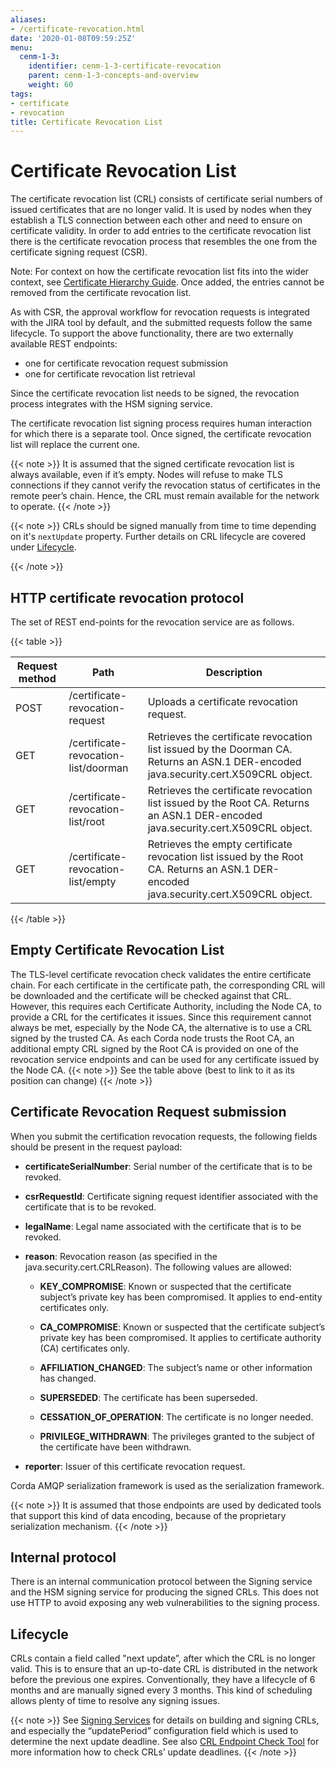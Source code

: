 ```yaml
---
aliases:
- /certificate-revocation.html
date: '2020-01-08T09:59:25Z'
menu:
  cenm-1-3:
    identifier: cenm-1-3-certificate-revocation
    parent: cenm-1-3-concepts-and-overview
    weight: 60
tags:
- certificate
- revocation
title: Certificate Revocation List
---
```



# Certificate Revocation List

The certificate revocation list (CRL) consists of certificate serial numbers of issued certificates that are no longer valid.
It is used by nodes when they establish a TLS connection between each other and need to ensure on certificate validity.
In order to add entries to the certificate revocation list there is the certificate revocation process that resembles
the one from the certificate signing request (CSR).

Note: For context on how the certificate revocation list fits into the wider context, see [Certificate Hierarchy Guide](pki-guide.md). Once added, the entries cannot be removed from the certificate revocation list.

As with CSR, the approval workflow for revocation requests is integrated with the JIRA tool by default,
and the submitted requests follow the same lifecycle. To support the above functionality, there are two
externally available REST endpoints:
* one for certificate revocation request submission
* one for certificate revocation list retrieval

Since the certificate revocation list needs to be signed, the revocation process integrates with the HSM signing service.
<!-- What does HSM stand for? Is it spelt out anywhere else in this doc? -->
The certificate revocation list signing process requires human interaction for which there is a separate tool.
Once signed, the certificate revocation list will replace the current one.

{{< note >}}
It is assumed that the signed certificate revocation list is always available, even if it’s empty. Nodes will refuse to make TLS connections if they cannot verify the revocation status of certificates in the remote peer’s chain. Hence, the CRL must remain available for the network to operate.
{{< /note >}}

{{< note >}}
CRLs should be signed manually from time to time depending on it's `nextUpdate` property. Further details
on CRL lifecycle are covered under [Lifecycle](#crl-lifecycle).

{{< /note >}}

## HTTP certificate revocation protocol

The set of REST end-points for the revocation service are as follows.


{{< table >}}

|Request method|Path|Description|
|----------------|-----------------------------------------|----------------------------------------------------------------------------------------------------------------------------------------------|
|POST|/certificate-revocation-request|Uploads a certificate revocation request.|
|GET|/certificate-revocation-list/doorman|Retrieves the certificate revocation list issued by the Doorman CA. Returns an ASN.1 DER-encoded java.security.cert.X509CRL object.|
|GET|/certificate-revocation-list/root|Retrieves the certificate revocation list issued by the Root CA. Returns an ASN.1 DER-encoded java.security.cert.X509CRL object.|
|GET|/certificate-revocation-list/empty|Retrieves the empty certificate revocation list issued by the Root CA. Returns an ASN.1 DER-encoded java.security.cert.X509CRL object.|

{{< /table >}}


## Empty Certificate Revocation List

The TLS-level certificate revocation check validates the entire certificate chain. For each certificate in the
certificate path, the corresponding CRL will be downloaded and the certificate will be checked against that CRL.
However, this requires each Certificate Authority, including the Node CA, to provide a CRL for the
certificates it issues. Since this requirement cannot always be met, especially by the Node CA, the alternative is to use a CRL signed by the trusted CA. As each Corda node trusts the Root CA, an additional empty CRL signed by the Root CA is provided on one of the revocation service endpoints and can be used for any certificate issued by the Node CA.
{{< note >}} See the table above (best to link to it as its position can change) {{< /note >}}


## Certificate Revocation Request submission

When you submit the certification revocation requests, the following fields should be present in the request payload:


* **certificateSerialNumber**:
Serial number of the certificate that is to be revoked.


* **csrRequestId**:
Certificate signing request identifier associated with the certificate that is to be revoked.


* **legalName**:
Legal name associated with the certificate that is to be revoked.


* **reason**:
Revocation reason (as specified in the java.security.cert.CRLReason). The following values are allowed:


  * **KEY_COMPROMISE**:
Known or suspected that the certificate subject’s private key has been compromised. It applies to end-entity certificates only.


  * **CA_COMPROMISE**:
  Known or suspected that the certificate subject’s private key has been compromised. It applies to certificate authority (CA) certificates only.


  * **AFFILIATION_CHANGED**:
  The subject’s name or other information has changed.


  * **SUPERSEDED**:
  The certificate has been superseded.


  * **CESSATION_OF_OPERATION**:
  The certificate is no longer needed.


  * **PRIVILEGE_WITHDRAWN**:
  The privileges granted to the subject of the certificate have been withdrawn.




* **reporter**:
Issuer of this certificate revocation request.

Corda AMQP serialization framework is used as the serialization framework.

{{< note >}} It is assumed that those endpoints are used by dedicated tools that support this kind of data encoding, because of the proprietary serialization mechanism. {{< /note >}}


## Internal protocol

There is an internal communication protocol between the Signing service and the HSM signing service for producing the signed CRLs.
This does not use HTTP to avoid exposing any web vulnerabilities to the signing process.



## Lifecycle

<!-- This sentence below needs more clarity - need to explain the purpose of "next update" so the next bit of the sentence makes sense -->
CRLs contain a field called "next update”, after which the CRL is no longer valid. This is to ensure that an up-to-date CRL is distributed in the network before the previous one expires. Conventionally, they have a lifecycle of 6 months and are manually signed every 3 months. This kind of scheduling allows plenty of time to resolve any signing issues.

{{< note >}} See [Signing Services](signing-service.md) for details on building and signing CRLs, and especially the “updatePeriod”
configuration field which is used to determine the next update deadline. See also [CRL Endpoint Check Tool](crl-endpoint-check-tool.md)
for more information how to check CRLs’ update deadlines. {{< /note >}}
